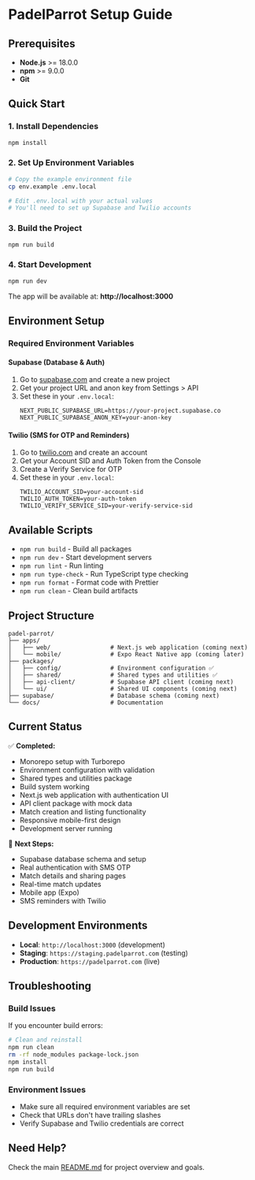 # PadelParrot Setup Guide

## Prerequisites

- **Node.js** >= 18.0.0
- **npm** >= 9.0.0
- **Git**

## Quick Start

### 1. Install Dependencies
```bash
npm install
```

### 2. Set Up Environment Variables
```bash
# Copy the example environment file
cp env.example .env.local

# Edit .env.local with your actual values
# You'll need to set up Supabase and Twilio accounts
```

### 3. Build the Project
```bash
npm run build
```

### 4. Start Development
```bash
npm run dev
```

The app will be available at: **http://localhost:3000**

## Environment Setup

### Required Environment Variables

#### Supabase (Database & Auth)
1. Go to [supabase.com](https://supabase.com) and create a new project
2. Get your project URL and anon key from Settings > API
3. Set these in your `.env.local`:
   ```
   NEXT_PUBLIC_SUPABASE_URL=https://your-project.supabase.co
   NEXT_PUBLIC_SUPABASE_ANON_KEY=your-anon-key
   ```

#### Twilio (SMS for OTP and Reminders)
1. Go to [twilio.com](https://twilio.com) and create an account
2. Get your Account SID and Auth Token from the Console
3. Create a Verify Service for OTP
4. Set these in your `.env.local`:
   ```
   TWILIO_ACCOUNT_SID=your-account-sid
   TWILIO_AUTH_TOKEN=your-auth-token
   TWILIO_VERIFY_SERVICE_SID=your-verify-service-sid
   ```

## Available Scripts

- `npm run build` - Build all packages
- `npm run dev` - Start development servers
- `npm run lint` - Run linting
- `npm run type-check` - Run TypeScript type checking
- `npm run format` - Format code with Prettier
- `npm run clean` - Clean build artifacts

## Project Structure

```
padel-parrot/
├── apps/
│   ├── web/                 # Next.js web application (coming next)
│   └── mobile/              # Expo React Native app (coming later)
├── packages/
│   ├── config/              # Environment configuration ✅
│   ├── shared/              # Shared types and utilities ✅
│   ├── api-client/          # Supabase API client (coming next)
│   └── ui/                  # Shared UI components (coming next)
├── supabase/                # Database schema (coming next)
└── docs/                    # Documentation
```

## Current Status

✅ **Completed:**
- Monorepo setup with Turborepo
- Environment configuration with validation
- Shared types and utilities package
- Build system working
- Next.js web application with authentication UI
- API client package with mock data
- Match creation and listing functionality
- Responsive mobile-first design
- Development server running

🚧 **Next Steps:**
- Supabase database schema and setup
- Real authentication with SMS OTP
- Match details and sharing pages
- Real-time match updates
- Mobile app (Expo)
- SMS reminders with Twilio

## Development Environments

- **Local**: `http://localhost:3000` (development)
- **Staging**: `https://staging.padelparrot.com` (testing)
- **Production**: `https://padelparrot.com` (live)

## Troubleshooting

### Build Issues
If you encounter build errors:
```bash
# Clean and reinstall
npm run clean
rm -rf node_modules package-lock.json
npm install
npm run build
```

### Environment Issues
- Make sure all required environment variables are set
- Check that URLs don't have trailing slashes
- Verify Supabase and Twilio credentials are correct

## Need Help?

Check the main [README.md](./readme.md) for project overview and goals. 